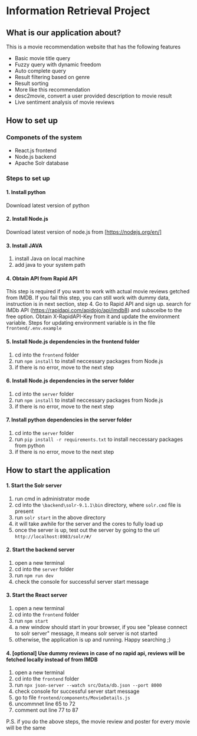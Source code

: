 # Information Retrieval Project
## What is our application about?
This is a movie recommendation website that has the following features
- Basic movie title query
- Fuzzy query with dynamic freedom
- Auto complete query
- Result filtering based on genre
- Result sorting
- More like this recommendation
- desc2movie, convert a user provided description to movie result
- Live sentiment analysis of movie reviews

## How to set up

### Componets of the system
- React.js frontend
- Node.js backend 
- Apache Solr database

### Steps to set up

#### 1. Install python
Download latest version of python

#### 2. Install Node.js
Download latest version of node.js from [https://nodejs.org/en/]

#### 3. Install JAVA
1. install Java on local machine
2. add java to your system path

#### 4. Obtain API from Rapid API
This step is required if you want to work with actual movie reviews getched from IMDB. If you fail this step, you can still work with dummy data, instruction is in next section, step 4. Go to Rapid API and sign up. search for IMDb API (https://rapidapi.com/apidojo/api/imdb8) and subsceibe to the free option. Obtain X-RapidAPI-Key from it and update the environment variable. Steps for updating environment variable is in the file `frontend/.env.example`

#### 5. Install Node.js dependencies in the frontend folder
1. cd into the `frontend` folder
2. run `npm install` to install neccessary packages from Node.js
3. if there is no error, move to the next step

#### 6. Install Node.js dependencies in the server folder
1. cd into the `server` folder
2. run `npm install` to install neccessary packages from Node.js
3. if there is no error, move to the next step

#### 7. Install python dependencies in the server folder
1. cd into the `server` folder
2. run `pip install -r requirements.txt` to install neccessary packages from python
3. if there is no error, move to the next step

## How to start the application

#### 1. Start the Solr server
1. run cmd in administrator mode
2. cd into the `\backend\solr-9.1.1\bin` directory, where `solr.cmd` file is present
3. run `solr start` in the above directory
4. it will take awhile for the server and the cores to fully load up
5. once the server is up, test out the server by going to the url `http://localhost:8983/solr/#/`

#### 2. Start the backend server
1. open a new terminal
2. cd into the `server` folder
3. run `npm run dev`
4. check the console for successful server start message

#### 3. Start the React server
1. open a new terminal
2. cd into the `frontend` folder
3. run `npm start`
4. a new window should start in your browser, if you see "please connect to solr server" message, it means solr server is not started 
5. otherwise, the application is up and running. Happy searching ;)

#### 4. [optional] Use dummy reviews in case of no rapid api, reviews will be fetched locally instead of from IMDB
1. open a new terminal
2. cd into the `frontend` folder
3. run `npx json-server --watch src/Data/db.json --port 8000`
4. check console for successful server start message
5. go to file `frontend/components/MovieDetails.js`
6. uncommnet line 65 to 72
7. comment out line 77 to 87

P.S. if you do the above steps, the movie review and poster for every movie will be the same
